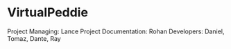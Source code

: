# VirtualPeddie
Project Managing: Lance
Project Documentation: Rohan
Developers: Daniel, Tomaz, Dante, Ray


